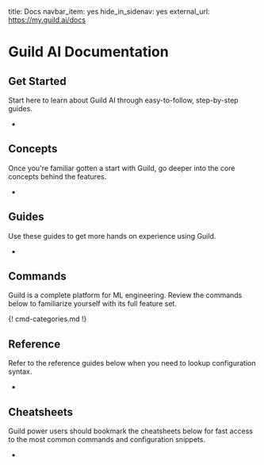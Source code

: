title: Docs
navbar_item: yes
hide_in_sidenav: yes
external_url: https://my.guild.ai/docs

# Guild AI Documentation

## Get Started

Start here to learn about Guild AI through easy-to-follow,
step-by-step guides.

- [](category:/#start)

## Concepts

Once you're familiar gotten a start with Guild, go deeper into the
core concepts behind the features.

- [](category:/#concept)

## Guides

Use these guides to get more hands on experience using Guild.

- [](category:/guides/#)

## Commands

Guild is a complete platform for ML engineering. Review the commands
below to familiarize yourself with its full feature set.

{! cmd-categories.md !}

## Reference

Refer to the reference guides below when you need to lookup
configuration syntax.

- [](category:/reference/#)

<!-- TODO

## Knowledge Base

The knowledge base (KB) articles below provide added context and
detail to help you get the most out of Guild.

- [](category:/kb/#)

-->


## Cheatsheets

Guild power users should bookmark the cheatsheets below for fast
access to the most common commands and configuration snippets.

- [](category:/cheatsheets/#)
